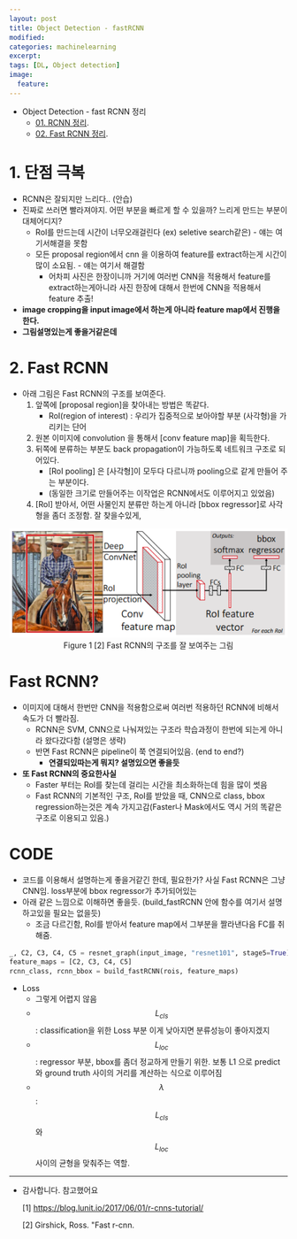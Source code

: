 ```yaml
---
layout: post
title: Object Detection - fastRCNN
modified:
categories: machinelearning
excerpt:
tags: [DL, Object detection]
image:
  feature:
---
```


- Object Detection - fast RCNN 정리
  - [01. RCNN 정리](https://ksh12191.github.io/machinelearning/Object_Detection-(RCNN)/).
  - [02. Fast RCNN 정리](https://ksh12191.github.io/machinelearning/Object_Detection-(fastRCNN)/).

# 1. 단점 극복
  - RCNN은 잘되지만 느리다.. (안습)
  - 진짜로 쓰러면 빨라져야지. 어떤 부분을 빠르게 할 수 있을까? 느리게 만드는 부분이 대체어디지?
    - RoI를 만드는데 시간이 너무오래걸린다 (ex) seletive search같은) - 얘는 여기서해결을 못함
    - 모든 proposal region에서 cnn 을 이용하여 feature를 extract하는게 시간이 많이 소요됨. - 얘는 여기서 해결함
      - 어차피 사진은 한장이니까 거기에 여러번 CNN을 적용해서 feature를 extract하는게아니라 사진 한장에 대해서 한번에 CNN을 적용해서 feature 추출!
  - __image cropping을 input image에서 하는게 아니라 feature map에서 진행을 한다.__
  - __그림설명있는게 좋을거같은데__

# 2. Fast RCNN

- 아래 그림은 Fast RCNN의 구조를 보여준다.
  1. 앞쪽에 [proposal region]을 찾아내는 방법은 똑같다.
      - RoI(region of interest) : 우리가 집중적으로 보아야할 부분 (사각형)을 가리키는 단어
  2. 원본 이미지에 convolution 을 통해서 [conv feature map]을 획득한다.
  3. 뒤쪽에 분류하는 부분도 back propagation이 가능하도록 네트워크 구조로 되어있다.
      - [RoI pooling] 은 [사각형]이 모두다 다르니까 pooling으로 같게 만들어 주는 부분이다.
      - (동일한 크기로 만들어주는 이작업은 RCNN에서도 이루어지고 있었음)
  4. [RoI] 받아서, 어떤 사물인지 분류만 하는게 아니라 [bbox regressor]로 사각형을 좀더 조정함. 잘 찾을수있게,


<center>
   <img src="/images/RCNN/02_fastrcnn_structure.png">
</center>

<center>
           Figure 1 [2] Fast RCNN의 구조를 잘 보여주는 그림
</center>

# Fast RCNN?
- 이미지에 대해서 한번만 CNN을 적용함으로써 여러번 적용하던 RCNN에 비해서 속도가 더 빨라짐.
  - RCNN은 SVM, CNN으로 나눠져있는 구조라 학습과정이 한번에 되는게 아니라 왔다갔다함 (설명은 생략)
  - 반면 Fast RCNN은 pipeline이 쭉 연결되어있음. (end to end?)
    - __연결되있따는게 뭐지? 설명있으면 좋을듯__
- __또 Fast RCNN의 중요한사실__
  - Faster 부터는 RoI를 찾는데 걸리는 시간을 최소화하는데 힘을 많이 썻음
  - Fast RCNN의 기본적인 구조, RoI를 받았을 때, CNN으로 class, bbox regression하는것은 계속 가지고감(Faster나 Mask에서도 역시 거의 똑같은 구조로 이용되고 있음.)

# CODE
- 코드를 이용해서 설명하는게 좋을거같긴 한데, 필요한가? 사실 Fast RCNN은 그냥 CNN임. loss부분에 bbox regressor가 추가되어있는
- 아래 같은 느낌으로 이해하면 좋을듯. (build_fastRCNN 안에 함수를 여기서 설명하고있을 필요는 없을듯)
  - 조금 다르긴함, RoI를 받아서 feature map에서 그부분을 짤라낸다음 FC를 취해줌.

```python
_, C2, C3, C4, C5 = resnet_graph(input_image, "resnet101", stage5=True)
feature_maps = [C2, C3, C4, C5]
rcnn_class, rcnn_bbox = build_fastRCNN(rois, feature_maps)
```
- Loss
  - 그렇게 어렵지 않음
  - $$L_{cls}$$ : classification을 위한 Loss 부분 이게 낮아지면 분류성능이 좋아지겠지
  - $$L_{loc}$$ : regressor 부분, bbox를 좀더 정교하게 만들기 위한. 보통 L1 으로 predict 와 ground truth 사이의 거리를 계산하는 식으로 이루어짐
  - $$\lambda$$ : $$L_{cls}$$와 $$L_{loc}$$사이의 균형을 맞춰주는 역할.

---
- 감사합니다. 참고했어요

  [1] https://blog.lunit.io/2017/06/01/r-cnns-tutorial/

  [2] Girshick, Ross. "Fast r-cnn.
